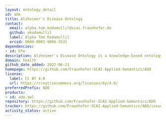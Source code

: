 ```yaml
---
layout: ontology_detail
id: ado
title: Alzheimer's Disease Ontology
contact:
  email: alpha.tom.kodamullil@scai.fraunhofer.de
  github: akodamullil
  label: Alpha Tom Kodamullil
  orcid: 0000-0001-9896-3531
dependencies:
- id: bfo
description: Alzheimer's Disease Ontology is a knowledge-based ontology that encompasses varieties of concepts related to Alzheimer'S Disease, structured by upper level Basic Formal Ontology(BFO). This Ontology is enriched by the interrelated entities that demonstrate the network of the understanding on Alzheimer's disease and can be readily applied for text mining.
domain: health
github_date_added: 2022-06-21
homepage: https://github.com/Fraunhofer-SCAI-Applied-Semantics/ADO
license:
  label: CC BY 4.0
  url: https://creativecommons.org/licenses/by/4.0/
preferredPrefix: ADO
products:
- id: ado.owl
repository: https://github.com/Fraunhofer-SCAI-Applied-Semantics/ADO
tracker: https://github.com/Fraunhofer-SCAI-Applied-Semantics/ADO/issues
activity_status: active
---
```


